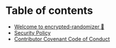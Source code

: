 # Table of contents

* [Welcome to encrypted-randomizer 👋](README.md)
* [Security Policy](security.md)
* [Contributor Covenant Code of Conduct](code_of_conduct.md)

